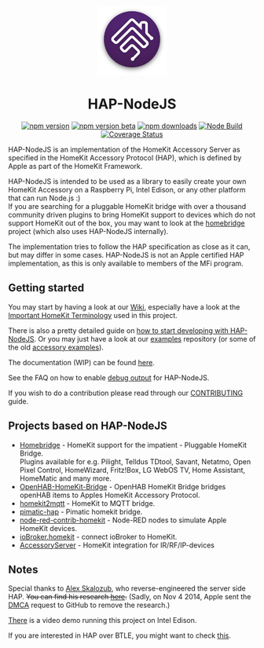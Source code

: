 <p align="center">
  <a href="https://homebridge.io"><img src="https://raw.githubusercontent.com/homebridge/branding/latest/logos/homebridge-color-round-stylized.png" height="140"></a>
</p>
<span align="center">
  
# HAP-NodeJS
  
  <a href="https://www.npmjs.com/package/hap-nodejs"><img title="npm version" src="https://badgen.net/npm/v/hap-nodejs" ></a>
  <a href="https://www.npmjs.com/package/hap-nodejs/v/beta"><img title="npm version beta" src="https://badgen.net/npm/v/hap-nodejs/beta" ></a>
  <a href="https://www.npmjs.com/package/hap-nodejs"><img title="npm downloads" src="https://badgen.net/npm/dt/hap-nodejs" ></a>
  <a href="https://github.com/homebridge/HAP-NodeJS/actions/workflows/build.yml"><img title="Node Build" src="https://github.com/homebridge/HAP-NodeJS/actions/workflows/build.yml/badge.svg" ></a>
  <a href='https://coveralls.io/github/homebridge/HAP-NodeJS'><img src='https://coveralls.io/repos/github/homebridge/HAP-NodeJS/badge.svg' alt='Coverage Status' /></a>

</span>

HAP-NodeJS is an implementation of the HomeKit Accessory Server as specified in the HomeKit Accessory Protocol (HAP),
which is defined by Apple as part of the HomeKit Framework.

HAP-NodeJS is intended to be used as a library to easily create your own HomeKit Accessory on a Raspberry Pi,
Intel Edison, or any other platform that can run Node.js :)  
If you are searching for a pluggable HomeKit bridge with over a thousand community driven plugins to bring HomeKit
support to devices which do not support HomeKit out of the box, you may want to look at the 
[homebridge][project-homebridge] project (which also uses HAP-NodeJS internally).

The implementation tries to follow the HAP specification as close as it can, but may differ in some cases.
HAP-NodeJS is not an Apple certified HAP implementation, as this is only available to members of the MFi program.

## Getting started

You may start by having a look at our [Wiki][wiki], especially have a look at the 
[Important HomeKit Terminology][hk-terminology] used in this project.

There is also a pretty detailed guide on [how to start developing with HAP-NodeJS][dev-guide].
Or you may just have a look at our [examples][examples-repo] repository
(or some of the old [accessory examples][example-accessories]).

The documentation (WIP) can be found [here](https://developers.homebridge.io/HAP-NodeJS/modules.html).

See the FAQ on how to enable [debug output][faq-debug] for HAP-NodeJS.

If you wish to do a contribution please read through our [CONTRIBUTING][contributing] guide.

## Projects based on HAP-NodeJS

- [Homebridge][project-homebridge] - HomeKit support for the impatient - Pluggable HomeKit Bridge.  
    Plugins available for  e.g. Pilight, Telldus TDtool, Savant, Netatmo, Open Pixel Control, HomeWizard, Fritz!Box, 
    LG WebOS TV, Home Assistant, HomeMatic and many more.
- [OpenHAB-HomeKit-Bridge][project-openhab-homekit-bridge] - OpenHAB HomeKit Bridge bridges openHAB items to 
    Apples HomeKit Accessory Protocol.
- [homekit2mqtt][project-homekit2mqtt] - HomeKit to MQTT bridge.
- [pimatic-hap][project-pimatic-hap] - Pimatic homekit bridge.
- [node-red-contrib-homekit][project-node-red-contrib-homekit] - Node-RED nodes to simulate Apple HomeKit devices.
- [ioBroker.homekit][project-ioBroker-homekit] - connect ioBroker to HomeKit.
- [AccessoryServer][project-accessoryserver] - HomeKit integration for IR/RF/IP-devices

## Notes

Special thanks to [Alex Skalozub][link-alex-skalozub], who reverse-engineered the server side HAP.
~~You can find his research [here][link-homekit-research].~~
(Sadly, on Nov 4 2014, Apple sent the [DMCA][link-apple-dmca] request to GitHub to remove the research.)

[There](http://instagram.com/p/t4cPlcDksQ/) is a video demo running this project on Intel Edison.

If you are interested in HAP over BTLE, you might want to check [this][link-hap-over-btle].

<!-- links -->

[wiki]: https://github.com/homebridge/HAP-NodeJS/wiki
[hk-terminology]: https://github.com/homebridge/HAP-NodeJS/wiki/HomeKit-Terminology
[dev-guide]: https://github.com/homebridge/HAP-NodeJS/wiki/Using-HAP-NodeJS-as-a-library
[faq-debug]: https://github.com/homebridge/HAP-NodeJS/wiki/FAQ#debug-mode
[contributing]: https://github.com/homebridge/HAP-NodeJS/blob/master/CONTRIBUTING.md

[examples-repo]: https://github.com/homebridge/HAP-NodeJS-examples
[example-accessories]: https://github.com/homebridge/HAP-NodeJS/tree/master/src/accessories

[project-homebridge]: https://github.com/homebridge/homebridge
[project-openhab-homekit-bridge]: https://github.com/htreu/OpenHAB-HomeKit-Bridge
[project-homekit2mqtt]: https://github.com/hobbyquaker/homekit2mqtt
[project-pimatic-hap]: https://github.com/michbeck100/pimatic-hap
[project-node-red-contrib-homekit]: https://github.com/NRCHKB/node-red-contrib-homekit-bridged
[project-ioBroker-homekit]: https://github.com/ioBroker/ioBroker.homekit2
[project-accessoryserver]: https://github.com/Appyx/AccessoryServer

[link-alex-skalozub]: https://twitter.com/pieceofsummer
[link-homekit-research]: https://gist.github.com/pieceofsummer/13272bf76ac1d6b58a30
[link-apple-dmca]: https://github.com/github/dmca/blob/master/2014/2014-11-04-Apple.md
[link-hap-over-btle]: https://gist.github.com/KhaosT/6ff09ba71d306d4c1079
